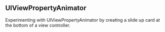 ## UIViewPropertyAnimator

Experimenting with UIViewPropertyAnimator by creating a slide up card at the bottom of a view controller.